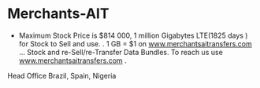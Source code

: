 # Merchants-AIT
- Maximum Stock Price is $814 000, 1 million Gigabytes LTE(1825 days ) for Stock to Sell and use. .
1 GB = $1 on www.merchantsaitransfers.com ...
Stock and re-Sell/re-Transfer Data Bundles.
To reach us use www.merchantsaitransfers.com .

Head Office Brazil, Spain, Nigeria 
